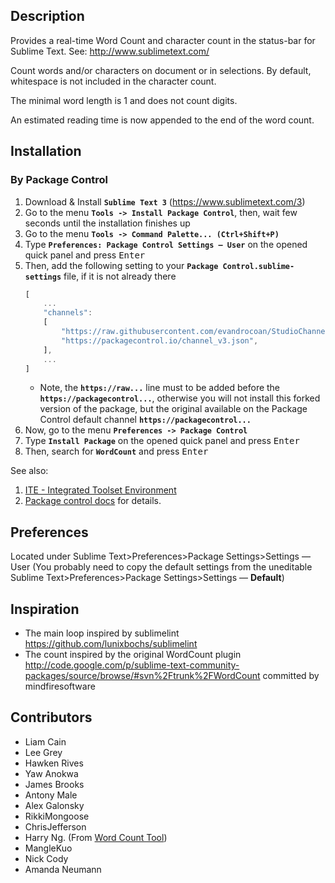 

## Description

Provides a real-time Word Count and character count in the status-bar for Sublime Text. See: http://www.sublimetext.com/

Count words and/or characters on document or in selections. By default, whitespace is not included in the character count.

The minimal word length is 1 and does not count digits.

An estimated reading time is now appended to the end of the word count.


## Installation

### By Package Control

1. Download & Install **`Sublime Text 3`** (https://www.sublimetext.com/3)
1. Go to the menu **`Tools -> Install Package Control`**, then,
   wait few seconds until the installation finishes up
1. Go to the menu **`Tools -> Command Palette...
   (Ctrl+Shift+P)`**
1. Type **`Preferences:
   Package Control Settings – User`** on the opened quick panel and press <kbd>Enter</kbd>
1. Then,
   add the following setting to your **`Package Control.sublime-settings`** file, if it is not already there
   ```js
   [
       ...
       "channels":
       [
           "https://raw.githubusercontent.com/evandrocoan/StudioChannel/master/channel.json",
           "https://packagecontrol.io/channel_v3.json",
       ],
       ...
   ]
   ```
   * Note,
     the **`https://raw...`** line must to be added before the **`https://packagecontrol...`**,
     otherwise you will not install this forked version of the package,
     but the original available on the Package Control default channel **`https://packagecontrol...`**
1. Now,
   go to the menu **`Preferences -> Package Control`**
1. Type **`Install Package`** on the opened quick panel and press <kbd>Enter</kbd>
1. Then,
search for **`WordCount`** and press <kbd>Enter</kbd>

See also:
1. [ITE - Integrated Toolset Environment](https://github.com/evandrocoan/ITE)
1. [Package control docs](https://packagecontrol.io/docs/usage) for details.


## Preferences
Located under Sublime Text>Preferences>Package Settings>Settings — User
(You probably need to copy the default settings from the uneditable Sublime Text>Preferences>Package Settings>Settings — **Default**)


## Inspiration

 - The main loop inspired by sublimelint https://github.com/lunixbochs/sublimelint
 - The count inspired by the original WordCount plugin http://code.google.com/p/sublime-text-community-packages/source/browse/#svn%2Ftrunk%2FWordCount committed by mindfiresoftware

## Contributors

 - Liam Cain
 - Lee Grey
 - Hawken Rives
 - Yaw Anokwa
 - James Brooks
 - Antony Male
 - Alex Galonsky
 - RikkiMongoose
 - ChrisJefferson
 - Harry Ng. (From [Word Count Tool](http://wordcounttools.com/))
 - MangleKuo
 - Nick Cody
 - Amanda Neumann
